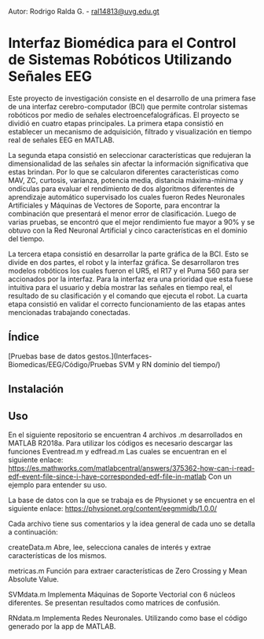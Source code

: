 Autor: Rodrigo Ralda G. - ral14813@uvg.edu.gt

# Interfaz Biomédica para el Control de Sistemas Robóticos Utilizando Señales EEG

Este proyecto de investigación consiste en el desarrollo de una primera fase de una interfaz cerebro-computador (BCI) que permite controlar sistemas robóticos por medio de señales electroencefalográficas. El proyecto se dividió en cuatro etapas principales. La primera etapa consistió en establecer un mecanismo de adquisición,  filtrado y visualización en tiempo real de señales EEG en MATLAB. 

La segunda etapa consistió en seleccionar características que redujeran la dimensionalidad de las señales sin afectar la información significativa que estas brindan. Por lo que se calcularon diferentes características como MAV, ZC, curtosis, varianza, potencia media, distancia máxima-mínima y ondículas para evaluar el rendimiento de dos algoritmos diferentes de aprendizaje automático supervisado los cuales fueron Redes Neuronales Artificiales y Máquinas de Vectores de Soporte, para encontrar la combinación que presentará el menor error de clasificación. Luego de varias pruebas, se encontró que el mejor rendimiento fue mayor a 90\% y se obtuvo con la Red Neuronal Artificial y  cinco características en el dominio del tiempo.

La tercera etapa consistió en desarrollar la parte gráfica de la BCI. Esto se divide en dos partes, el robot y la interfaz gráfica. Se desarrollaron tres modelos robóticos los cuales fueron el UR5, el R17 y el Puma 560 para ser accionados por la interfaz. Para la interfaz era una prioridad que esta fuese intuitiva para el usuario y debía mostrar las señales en tiempo real, el resultado de su clasificación y el comando que ejecuta el robot. La cuarta etapa consistió en validar el correcto funcionamiento de las etapas antes mencionadas trabajando conectadas.

## Índice
[Pruebas base de datos gestos.](Interfaces-Biomedicas/EEG/Código/Pruebas SVM y RN dominio del tiempo/)
## Instalación

## Uso




En el siguiente repositorio se encuentran 4 archivos .m desarrollados en MATLAB R2018a.
Para utilizar los códigos es necesario descargar las funciones Eventread.m y edfread.m
Las cuales se encuentran en el siguiente enlace: 
https://es.mathworks.com/matlabcentral/answers/375362-how-can-i-read-edf-event-file-since-i-have-corresponded-edf-file-in-matlab
Con un ejemplo para entender su uso.

La base de datos con la que se trabaja es de Physionet y se encuentra en el siguiente enlace:
https://physionet.org/content/eegmmidb/1.0.0/

Cada archivo tiene sus comentarios y la idea general de cada uno se detalla a continuación:

createData.m
Abre, lee, selecciona canales de interés y extrae características de los mismos.

metricas.m
Función para extraer características de Zero Crossing y Mean Absolute Value.

SVMdata.m
Implementa Máquinas de Soporte Vectorial con 6 núcleos diferentes. Se presentan resultados como matrices de confusión.

RNdata.m
Implementa Redes Neuronales. Utilizando como base el código generado por la app de MATLAB.
